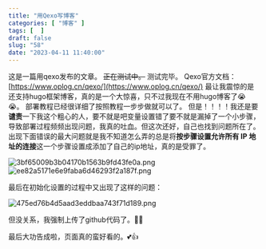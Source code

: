 ```yaml
---
title: "用Qexo写博客"
categories: [ "博客" ]
tags: [  ]
draft: false
slug: "58"
date: "2023-04-11 11:40:00"
---
```


这是一篇用qexo发布的文章。
~~正在测试中。~~
测试完毕。
Qexo官方文档：[https://www.oplog.cn/qexo/](https://www.oplog.cn/qexo/)
最让我震惊的是还支持hugo框架博客，真的是一个大惊喜，只不过我现在不用hugo博客了😭😭。
部署教程已经很详细了按照教程一步步做就可以了。
但是！！！！我还是要**谴责**一下我这个粗心的人，要不就是吧变量设置错了要不就是漏掉了一个小步骤，导致部署过程频频出现问题，我真的吐血。但这次还好，自己也找到问题所在了。出现下面错误的最大问题就是我不知道怎么弄的总是将**按步骤设置允许所有 IP 地址的连接**这一个步骤设置成添加了自己的ip地址，真的是受罪了。

![3bf65009b3b04170b1563b9fd43fe0a.png](https://blog.wangyunzi.com/2023/04/11/1681186397.png)![ee82a5171e6e9faba6d46293f2a187f.png](https://blog.wangyunzi.com/2023/04/11/1681186416.png)

最后在初始化设置的过程中又出现了这样的问题：

![475ed76b4d5aad3eddbaa743f71d189.png](https://blog.wangyunzi.com/2023/04/11/1681186557.png)

但没关系，我强制上传了github代码了。🤣😒

最后大功告成啦，页面真的蛮好看的。💕👍